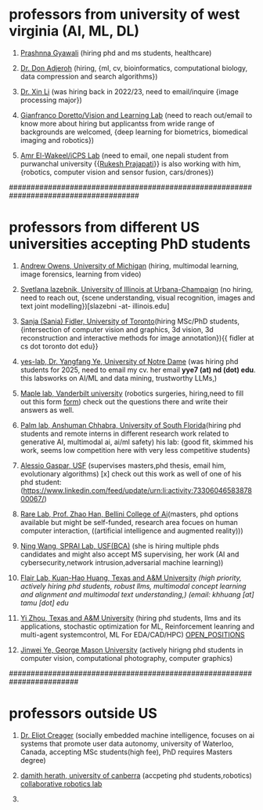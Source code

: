# professors from university of west virginia (AI, ML, DL)

1. [Prashnna Gyawali](https://pkgyawali.com/) (hiring phd and ms students, healthcare)

2. [Dr. Don Adjeroh](https://community.wvu.edu/~daadjeroh/) (hiring, {ml, cv, bioinformatics, computational biology, data compression and search algorithms})


3. [Dr. Xin Li](https://xinli.faculty.wvu.edu/) (was hiring back in 2022/23, need to email/inquire {image processing major})

4. [Gianfranco Doretto/Vision and Learning Lab](https://vision.csee.wvu.edu/) (need to reach out/email to know more about hiring but applicantss from wride range of backgrounds  are welcomed, {deep learning for biometrics, biomedical imaging and robotics})

5. [Amr El-Wakeel/iCPS Lab](https://sites.google.com/site/amrselwakeel/home?authuser=0) (need to email, one nepali student from  purwanchal university {{[Rukesh Prajapati](https://www.linkedin.com/in/rukesh-prajapati-611161186/)}} is also working with him, {robotics, computer vision and sensor fusion, cars/drones})

######################################################################################

# professors from different US universities accepting PhD students


1. [Andrew Owens, University of Michigan](https://andrewowens.com/) (hiring, multimodal learning, image forensics, learning from video)

2. [Svetlana lazebnik, University of Illinois at Urbana-Champaign](https://slazebni.cs.illinois.edu/) (no hiring, need to reach out, {scene understanding, visual recognition, images and text joint modelling})[slazebni -at- illinois.edu]

3. [Sanja (Sania) Fidler, University of Toronto](https://www.cs.utoronto.ca/~fidler/index.html)(hiring MSc/PhD students, {intersection of computer vision and graphics, 3d vision, 3d reconstruction and interactive methods for image annotation}){{ fidler at cs dot toronto dot edu}}


4. [yes-lab, Dr. Yangfang Ye, University of Notre Dame](http://yes-lab.org/students.html) (was hiring phd students for 2025, need to email my cv. her email **yye7 (at) nd (dot) edu**. this labsworks on AI/ML and data mining, trustworthy LLMs,)


5. [Maple lab, Vanderbilt university](https://vu-maple-lab.github.io/) (robotics surgeries, hiring,need to fill out this form [form](https://docs.google.com/forms/d/e/1FAIpQLScdzblyubqTlOyX6CJSRGBZBOopShcl4KFFw4Z8vp8qT1wFGQ/viewform)) check out the questions there and write their answers as well. 

6. [ Palm lab, Anshuman Chhabra, University of South Florida](https://www.anshumanc.com/)(hiring phd students and remote interns in different research work related to generative AI, multimodal ai, ai/ml safety) his lab: {good fit, skimmed his work, seems low competition here with very less competitive students}

7. [Alessio Gaspar, USF](http://cereal.forest.usf.edu/alessio/) (supervises masters,phd thesis, email him, evolutionary algorithms) [x] check out this work as well of one of his phd student: (https://www.linkedin.com/feed/update/urn:li:activity:7330604658387800067/)

8. [Rare Lab, Prof. Zhao Han, Bellini College of Ai](https://therarelab.com/)(masters, phd options available but might be self-funded, research area focues on human computer interaction, ((artificial intelligence and augmented reality)))

9. [Ning Wang, SPRAI Lab, USF(BCA)](https://ning-wang1.github.io/) (she is hiring multiple phds candidates and might also accept MS supervising, her work (AI and cybersecurity,network intrusion,adversarial machine learning))

10. [Flair Lab, Kuan-Hao Huang, Texas and A&M University](https://khhuang.me/blog/flair%20lab/2025/02/14/recuiting.html) *(high priority, actively hiring phd students, robust llms, multimodal concept learning and alignment and multimodal text understanding,) (email: khhuang [at] tamu [dot] edu*

11. [Yi Zhou, Texas and A&M University](https://sites.google.com/site/yizhouhomepage/home?authuser=0) (hiring phd students, llms and its applications, stochastic optimization for ML, Reinforcement leanring and multi-agent systemcontrol, ML For EDA/CAD/HPC) [OPEN_POSITIONS](https://sites.google.com/site/yizhouhomepage/prospective-students?authuser=0)


12. [Jinwei Ye, George Mason University](https://cs.gmu.edu/~jinweiye/) (actively hirigng phd students in computer vision, computational photography, computer graphics)

########################################################################

# professors outside US

1. [Dr. Eliot Creager](https://ecreager.github.io/) (socially embedded machine intelligence, focuses on ai systems that promote user data autonomy, university of Waterloo, Canada, accepting MSc students(high fee), PhD requires Masters degree)



2. [damith herath, university of canberra](https://researchprofiles.canberra.edu.au/en/persons/damith-herath) (accpeting phd students,robotics)
[collaborative robotics lab](https://collaborativeroboticslab.github.io/team/)

3. 







